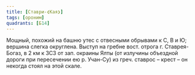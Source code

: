 ```yaml
---
title: [Ставри-❮Кая❯]
tags: [ороним]
quadrants: [Б14]
---
```


Мощный, похожий на башню утес с отвесными обрывами к С, В и Ю; вершина слегка
округлена. Выступ на гребне вост. отрога г. Ставрея-Богаз, в 2 км к ЗСЗ от зап.
окраины Ялты (от излучины объездной дороги при пересечении ею р. Учан-Су) из
греч. ставрос – крест – он некогда стоял на этой скале.
